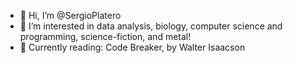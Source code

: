 - 👋 Hi, I’m @SergioPlatero
- 👀 I’m interested in data analysis, biology, computer science and programming, science-fiction, and metal!
- 🌱 Currently reading: Code Breaker, by Walter Isaacson

<!---
SergioPlatero/SergioPlatero is a ✨ special ✨ repository because its `README.md` (this file) appears on your GitHub profile.
You can click the Preview link to take a look at your changes.
--->
